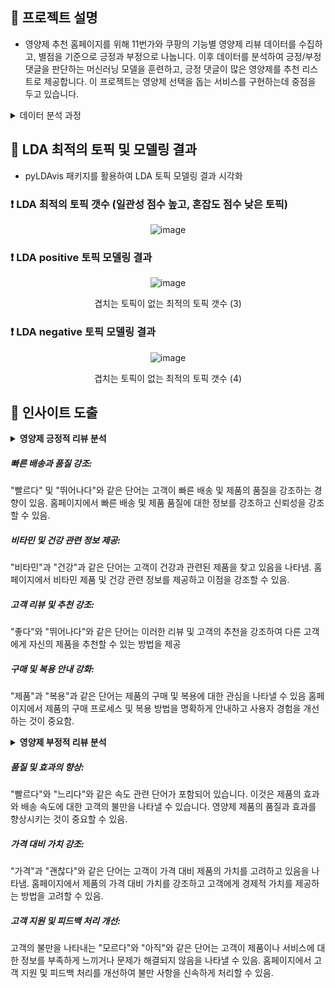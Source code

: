 ## 🐾 프로젝트 설명

- 영양제 추천 홈페이지를 위해 11번가와 쿠팡의 기능별 영양제 리뷰 데이터를 수집하고, 별점을 기준으로 긍정과 부정으로 나눕니다.
  이후 데이터를 분석하여 긍정/부정 댓글을 판단하는 머신러닝 모델을 훈련하고, 긍정 댓글이 많은 영양제를 추천 리스트로 제공합니다.
  이 프로젝트는 영양제 선택을 돕는 서비스를 구현하는데 중점을 두고 있습니다.

<details>
<summary> 데이터 분석 과정 </summary>
  
### 💊 리뷰 수집  
     11번가와 쿠팡에서 각 기능별 영양제 검색, 상품별 리뷰를 수집
     * 쿠팡은 상품당 50개의 리뷰만 수집이 됨.

### 💊 데이터 전처리 
     수집한 데이터를 정제하고 필요한 정보를 추출.
     별점을 기준으로 3점이하는 부정, 3점 초과는 긍정으로 데이터를 분리.
     중복된 리뷰나 불요어 제거, 단어를 치환하여 데이터를 정리.
   
### 💊 토픽 모델링: 
     긍정 댓글과 부정 댓글에서 주요 토픽을 추출.
     토픽 모델링 알고리즘을 사용하여 리뷰가 어떤 주제에 관한 것인지 식별.

### 💊 머신러닝 모델 훈련: 
     감정 분석 결과를 기반으로 긍정과 부정을 판단하는 머신러닝 모델을 훈련.
     텍스트 분류 알고리즘을 사용하여 리뷰를 긍정 또는 부정으로 분류.

### 💊 영양제 추천 시스템: 
     긍정적인 리뷰가 많은 영양제를 선정하여 추천 리스트를 생성.
     사용자에게 긍정적인 평가를 받은 영양제를 보여줌으로써 영양제 추천 서비스를 제공.


</details>


## 🐾 LDA 최적의 토픽 및 모델링 결과
* pyLDAvis 패키지를 활용하여 LDA 토픽 모델링 결과 시각화



### ❗ LDA 최적의 토픽 갯수 (일관성 점수 높고, 혼잡도 점수 낮은 토픽)

<div align="center">

![image](https://github.com/araya1203/project_nutrients_data_analytics/assets/132973456/7339dcee-eeeb-475e-8d13-9c544bf49332)






</div>

### ❗ LDA positive 토픽 모델링 결과


<div align="center">
  
![image](https://github.com/araya1203/project_nutrients_data_analytics/assets/132973456/260bd80d-7786-4a7c-90d6-632af857937b)
    
겹치는 토픽이 없는 최적의 토픽 갯수 (3)

</div>    


### ❗ LDA negative 토픽 모델링 결과


<div align="center">
  
![image](https://github.com/araya1203/project_nutrients_data_analytics/assets/132973456/a095dacf-6be3-4816-ab4c-2f788bc462e7)
    
겹치는 토픽이 없는 최적의 토픽 갯수 (4)

</div>



## 🐾 인사이트 도출
<details>
 <summary style="font-weight: bold;"> 영양제 긍정적 리뷰 분석</summary>
  
![image](https://github.com/araya1203/project_nutrients_data_analytics/assets/132973456/b8eea9af-410f-43e3-9d43-c9d9f8b43fe0)

</details>


##### 빠른 배송과 품질 강조:
"빨르다" 및 "뛰어나다"와 같은 단어는 고객이 빠른 배송 및 제품의 품질을 강조하는 경향이 있음. 홈페이지에서 빠른 배송 및 제품 품질에 대한 정보를 강조하고 신뢰성을 강조할 수 있음.

##### 비타민 및 건강 관련 정보 제공:
"비타민"과 "건강"과 같은 단어는 고객이 건강과 관련된 제품을 찾고 있음을 나타냄. 홈페이지에서 비타민 제품 및 건강 관련 정보를 제공하고 이점을 강조할 수 있음. 

##### 고객 리뷰 및 추천 강조:
"좋다"와 "뛰어나다"와 같은 단어는 이러한 리뷰 및 고객의 추천을 강조하여 다른 고객에게 자신의 제품을 추천할 수 있는 방법을 제공

##### 구매 및 복용 안내 강화:
"제품"과 "복용"과 같은 단어는 제품의 구매 및 복용에 대한 관심을 나타낼 수 있음 홈페이지에서 제품의 구매 프로세스 및 복용 방법을 명확하게 안내하고 사용자 경험을 개선하는 것이 중요함. 




<details>
<summary style="font-weight: bold;">영양제 부정적 리뷰 분석</summary>
  
![image](https://github.com/araya1203/project_nutrients_data_analytics/assets/132973456/37a80317-b1a6-444c-94e0-362a637b4ff8)

</details>

##### 품질 및 효과의 향상:
"빨르다"와 "느리다"와 같은 속도 관련 단어가 포함되어 있습니다. 이것은 제품의 효과와 배송 속도에 대한 고객의 불만을 나타낼 수 있습니다. 영양제 제품의 품질과 효과를 향상시키는 것이 중요할 수 있음. 

##### 가격 대비 가치 강조:
"가격"과 "괜찮다"와 같은 단어는 고객이 가격 대비 제품의 가치를 고려하고 있음을 나타냄. 홈페이지에서 제품의 가격 대비 가치를 강조하고 고객에게 경제적 가치를 제공하는 방법을 고려할 수 있음. 

##### 고객 지원 및 피드백 처리 개선:
고객의 불만을 나타내는 "모르다"와 "아직"와 같은 단어는 고객이 제품이나 서비스에 대한 정보를 부족하게 느끼거나 문제가 해결되지 않음을 나타낼 수 있음. 홈페이지에서 고객 지원 및 피드백 처리를 개선하여 불만 사항을 신속하게 처리할 수 있음.






